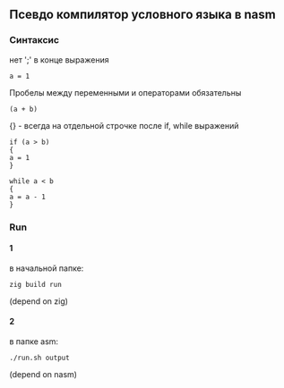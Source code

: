## Псевдо компилятор условного языка в nasm
### Синтаксис
нет ';' в конце выражения
```
a = 1
```

Пробелы между переменными и операторами обязательны
```
(a + b)
```

{} - всегда на отдельной строчке
после if, while выражений
```
if (a > b)
{
a = 1
}
```
```
while a < b
{
a = a - 1
}
```
### Run
#### 1
в начальной папке:
```
zig build run
```
(depend on zig)
#### 2
в папке asm:
```
./run.sh output
```
(depend on nasm)
